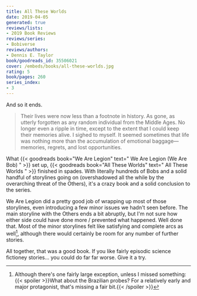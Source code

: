 ```yaml
---
title: All These Worlds
date: 2019-04-05
generated: true
reviews/lists:
- 2019 Book Reviews
reviews/series:
- Bobiverse
reviews/authors:
- Dennis E. Taylor
book/goodreads_id: 35506021
cover: /embeds/books/all-these-worlds.jpg
rating: 5
book/pages: 260
series_index:
- 3
---
```

And so it ends.  

> Their lives were now less than a footnote in history. As gone, as utterly forgotten as any random individual from the Middle Ages. No longer even a ripple in time, except to the extent that I could keep their memories alive. I sighed to myself. It seemed sometimes that life was nothing more than the accumulation of emotional baggage—memories, regrets, and lost opportunities.

<!--more-->

What {{< goodreads book="We Are Legion" text=" We Are Legion (We Are Bob) " >}} set up, {{< goodreads book="All These Worlds" text=" All These Worlds " >}} finished in spades. With literally hundreds of Bobs and a solid handful of storylines going on (overshadowed all the while by the overarching threat of the Others), it's a crazy book and a solid conclusion to the series.  

We Are Legion did a pretty good job of wrapping up most of those storylines, even introducing a few minor issues we hadn't seen before. The main storyline with the Others ends a bit abruptly, but I'm not sure how either side could have done more / prevented what happened. Well done that. Most of the minor storylines felt like satisfying and complete arcs as well[^exception], although there would certainly be room for any number of further stories.  

All together, that was a good book. If you like fairly episodic science fictioney stories... you could do far far worse. Give it a try.  

[^exception]: Although there's one fairly large exception, unless I missed something:  {{< spoiler >}}What about the Brazilian probes? For a relatively early and major protagonist, that's missing a fair bit.{{< /spoiler >}}